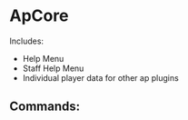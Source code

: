 # ApCore

Includes:
- Help Menu
- Staff Help Menu
- Individual player data for other ap plugins

Commands:
-
